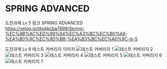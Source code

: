 # SPRING ADVANCED
도전과제 Lv 5 링크 SPRING ADVANCED
https://velog.io/@okkcba7899/Spring-%EC%8B%AC%ED%99%94%EC%A3%BC%EC%B0%A8-%EA%B0%9C%EC%9D%B8-%EA%B3%BC%EC%A0%9C-lv-5


도전과제 Lv 6 테스트 커버리지 이미지
![테스트 커버리지 1](https://github.com/user-attachments/assets/ffa97591-a7ee-413d-83d9-54debbf9803b)
![테스트 커버리지 2](https://github.com/user-attachments/assets/284ae0a8-4ab2-4f5d-8b2e-e38f2001db5d)
![테스트 커버리지 3](https://github.com/user-attachments/assets/9e071c04-ef70-4194-96b1-e974681893b7)
![테스트 커버리지 4](https://github.com/user-attachments/assets/2ac4f53b-b666-48b0-9d1b-7634dedc6258)
![테스트 커버리지 5](https://github.com/user-attachments/assets/c3e5a4eb-5d73-4dfb-8ca4-82f7316f51d5)
![테스트 커버리지 6](https://github.com/user-attachments/assets/d79f40cd-52ad-4686-ab9b-9838c87818d5)
![테스트 커버리지 7](https://github.com/user-attachments/assets/4782ef3f-7ebc-42cc-9f1d-b152f75d6510)
